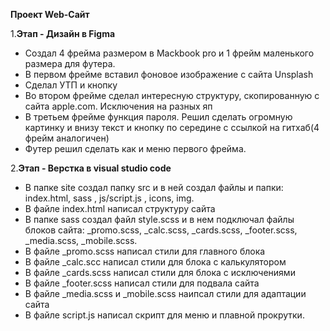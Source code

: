 <b>Проект Web-Сайт</b>

  
1.<b>Этап - Дизайн в Figma</b>
  
  <ul>
  <li>Создал 4 фрейма размером в Mackbook pro  и 1 фрейм маленького размера для футера.</li>
  <li>В первом фрейме вставил фоновое изображение с сайта Unsplash</li>
  <li>Сделал УТП и кнопку</li>
<li>Во втором фрейме сделал интересную структуру, скопированную с сайта apple.com. Исключения на разных яп</li>
<li>В третьем фрейме  функция пароля. Решил сделать огромную картинку и внизу текст и кнопку по середине с ссылкой на гитхаб(4 фрейм аналогичен)</li>
  <li>Футер решил сделать как и меню первого фрейма.</li>
</ul>


2.<b>Этап - Верстка в visual studio code</b>

<ul>
<li>В папке site создал папку src и в ней создал файлы и папки: index.html,  sass , js/script.js , icons, img.</li>
  <li>В файле index.html написал структуру сайта</li>
<li>В папке sass создал файл style.scss и в нем подключал файлы блоков сайта: _promo.scss, _calc.scss, _cards.scss, _footer.scss, _media.scss, _mobile.scss.</li>
  <li>В  файле _promo.scss написал стили для главного блока</li>
  <li>В файле _calc.scc написал стили для блока с калькулятором</li>
  <li>В файле _cards.scss написал стили для блока с исключениями</li>
  <li>В файле _footer.scss написал стили для подвала сайта</li>
  <li>В файле _media.scss и _mobile.scss наипсал стили для адаптации сайта</li>
  <li>В файле script.js написал скрипт для меню и плавной прокрутки.</li>
</ul>
